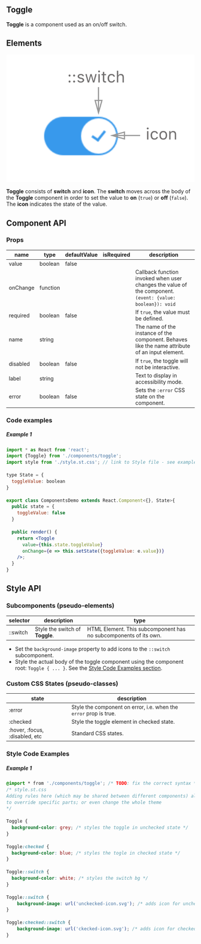 ## Toggle

**Toggle** is a component used as an on/off switch.

## Elements

![elements](./assets/elements.png)

**Toggle** consists of **switch** and **icon**. The **switch** moves across the body of the **Toggle** component in order to set the value to **on** (`true`) or **off** (`false`). The **icon** indicates the state of the value.

## Component API

### Props

| name     | type   | defaultValue | isRequired | description                              |
| -------- | ------ | ------------ | :--------- | ---------------------------------------- |
| value    | boolean   | false     |            |                                          |
| onChange | function |      |   | Callback function invoked when user changes the value of the component. <br> `(event: {value: boolean}): void` |
| required | boolean  | false      |            | If `true`, the value must be defined. |
| name     | string |              |            | The name of the instance of the component. Behaves like the name attribute of an input element. |
| disabled | boolean   | false     |       | If `true`, the toggle will not be interactive. |
| label    | string |          |            | Text to display in accessibility mode.    |
| error    | boolean   | false   |       | Sets the `:error` CSS state on the component. |

### Code examples

##### Example 1

```jsx
import * as React from 'react';
import {Toggle} from './components/toggle';
import style from './style.st.css'; // link to Style file - see examples of style files below

type State = {
  toggleValue: boolean
}

export class ComponentsDemo extends React.Component<{}, State>{
  public state = {
    toggleValue: false
  }

  public render() {
    return <Toggle
      value={this.state.toggleValue}
      onChange={e => this.setState({toggleValue: e.value})}
    />;
  }
}
```

## Style API

### Subcomponents (pseudo-elements)

| selector | description          | type               |
| -------- | --------------- | ----------------------- |
| ::switch | Style the switch of **Toggle**. | HTML Element. This subcomponent has no subcomponents of its own. |

* Set the `background-image` property to add icons to the `::switch` subcomponent.<br>
* Style the actual body of the toggle component using the component root: `Toggle { ... }`. See the [Style Code Examples section](#style-examples).

### Custom CSS States (pseudo-classes)

| state             | description                              |
| ------------------------------ | --------------------------- |
| :error            | Style the component on error, i.e. when the `error` prop is true. |
| :checked          | Style the toggle element in checked state. |
| :hover, :focus, :disabled, etc | Standard CSS states.           |

### <a id="style-examples"></a>Style Code Examples

##### Example 1

```css
@import * from './components/toggle'; /* TODO: fix the correct syntax */
/* style.st.css
Adding rules here (which may be shared between different components) allows us
to override specific parts; or even change the whole theme
*/

Toggle {
  background-color: grey; /* styles the toggle in unchecked state */
}

Toggle:checked {
  background-color: blue; /* styles the togle in checked state */
}

Toggle::switch {
  background-color: white; /* styles the switch bg */
}

Toggle::switch {
    background-image: url('unckecked-icon.svg'); /* adds icon for unchecked state */
}

Toggle:checked::switch {
    background-image: url('ckecked-icon.svg'); /* adds icon for checked state */
}

```
